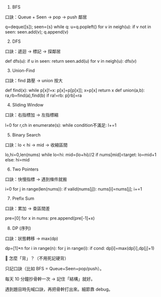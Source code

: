 1. BFS

口訣：Queue + Seen → pop → push 鄰居

q=deque([s]); seen={s}
while q:
    u=q.popleft()
    for v in neigh(u):
        if v not in seen: seen.add(v); q.append(v)

2. DFS

口訣：遞迴 → 標記 → 探鄰居

def dfs(u):
    if u in seen: return
    seen.add(u)
    for v in neigh(u): dfs(v)

3. Union-Find

口訣：find 路壓 → union 按大

def find(x):
    while p[x]!=x: p[x]=p[p[x]]; x=p[x]
    return x
def union(a,b):
    ra,rb=find(a),find(b)
    if ra!=rb: p[rb]=ra

4. Sliding Window

口訣：右指標加 → 左指標縮

l=0
for r,ch in enumerate(s):
    while condition不滿足: l+=1

5. Binary Search

口訣：lo < hi → mid → 收縮區間

lo,hi=0,len(nums)
while lo<hi:
    mid=(lo+hi)//2
    if nums[mid]<target: lo=mid+1
    else: hi=mid

6. Two Pointers

口訣：快慢指標 → 遇到條件就搬

i=0
for j in range(len(nums)):
    if valid(nums[j]): nums[i]=nums[j]; i+=1

7. Prefix Sum

口訣：累加 → 查區間差

pre=[0]
for x in nums: pre.append(pre[-1]+x)

8. DP (序列)

口訣：狀態轉移 → max(dp)

dp=[1]*n
for i in range(n):
    for j in range(i): if cond: dp[i]=max(dp[i],dp[j]+1)

🎯 怎麼「背」？（不用死記硬背）

只記口訣（比如 BFS = Queue+Seen+pop/push）。

每天 10 分鐘抄骨幹一次 → 記住「結構」就好。

遇到題目時先喊口訣，再把骨幹打出來。細節靠 debug。
